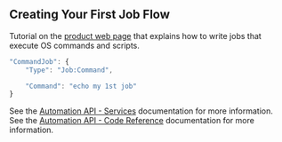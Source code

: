 ## Creating Your First Job Flow

Tutorial on the [product web page](https://docs.bmc.com/docs/display/workloadautomation/Tutorial+-+Creating+your+first+job+flow)
that explains how to write jobs that execute OS commands and scripts.

```javascript
"CommandJob": {
    "Type": "Job:Command",

    "Command": "echo my 1st job"
}
```

See the [Automation API - Services](https://docs.bmc.com/docs/display/public/workloadautomation/Control-M+Automation+API+-+Services) documentation for more information.  
See the [Automation API - Code Reference](https://docs.bmc.com/docs/display/public/workloadautomation/Control-M+Automation+API+-+Code+Reference) documentation for more information.
